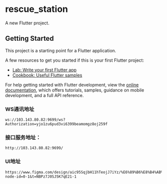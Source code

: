 # rescue_station

A new Flutter project.

## Getting Started

This project is a starting point for a Flutter application.

A few resources to get you started if this is your first Flutter project:

- [Lab: Write your first Flutter app](https://docs.flutter.dev/get-started/codelab)
- [Cookbook: Useful Flutter samples](https://docs.flutter.dev/cookbook)

For help getting started with Flutter development, view the
[online documentation](https://docs.flutter.dev/), which offers tutorials,
samples, guidance on mobile development, and a full API reference.


 ### WS通讯地址
    ws://103.143.80.82:9699/ws?Authorization=yjo1zu6pud3vi6399beamomgz8oj259f

 ### 接口服务地址：
    http://103.143.80.82:9699/

 ### UI地址
    https://www.figma.com/design/aic95SqjbH11hTeojJ7iYz/%E6%89%B6%E8%B4%AB%E9%A1%B9%E7%9B%AE?node-id=0-1&t=NBPz7J0SJ5K7qE21-1


